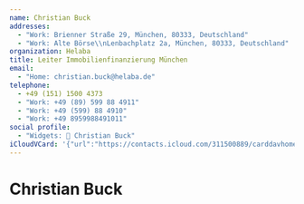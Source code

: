 ```yaml
---
name: Christian Buck
addresses:
  - "Work: Brienner Straße 29, München, 80333, Deutschland"
  - "Work: Alte Börse\\nLenbachplatz 2a, München, 80333, Deutschland"
organization: Helaba
title: Leiter Immobilienfinanzierung München
email:
  - "Home: christian.buck@helaba.de"
telephone:
  - +49 (151) 1500 4373
  - "Work: +49 (89) 599 88 4911"
  - "Work: +49 (599) 88 4910"
  - "Work: +49 8959988491011"
social profile:
  - "Widgets: 🔄 Christian Buck"
iCloudVCard: '{"url":"https://contacts.icloud.com/311500889/carddavhome/card/NTZlN2FiZTAtYjA1ZS00NzMzLThhMWItNTA1MjNiNzhlNmIz.vcf","etag":"\"kmfhd0sh\"","data":"BEGIN:VCARD\r\nVERSION:3.0\r\nFN:\r\nN:Buck;Christian;;;\r\nUID:56e7abe0-b05e-4733-8a1b-50523b78e6b3\r\nADR;TYPE=WORK:;;Brienner Straße 29;München;;80333;Deutschland;\r\nADR;TYPE=WORK:;;Alte Börse\\nLenbachplatz 2a;München;;80333;Deutschland;\r\nPRODID:ez-vcard 0.9.13-fc\r\nREV:2025-04-03T22:13:17Z\r\nORG:Helaba;\r\nTITLE:Leiter Immobilienfinanzierung München\r\nEMAIL;TYPE=HOME:christian.buck@helaba.de\r\nTEL;TYPE=CELL:+49 (151) 1500 4373\r\nTEL;TYPE=WORK:+49 (89) 599 88 4911\r\nTEL;TYPE=WORK:+49 (599) 88 4910\r\nTEL;TYPE=WORK:+49 8959988491011\r\nX-SOCIALPROFILE;CHARSET=UTF-8;TYPE=widgets:🔄 Christian Buck\r\nEND:VCARD"}'
---
```

# Christian Buck